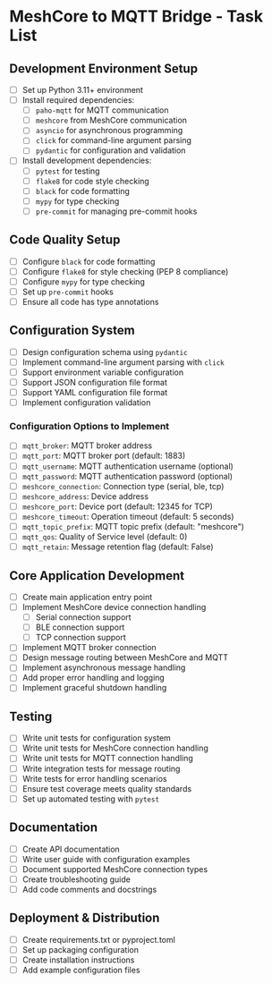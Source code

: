 # MeshCore to MQTT Bridge - Task List

## Development Environment Setup

- [ ] Set up Python 3.11+ environment
- [ ] Install required dependencies:
  - [ ] `paho-mqtt` for MQTT communication
  - [ ] `meshcore` from MeshCore communication
  - [ ] `asyncio` for asynchronous programming
  - [ ] `click` for command-line argument parsing
  - [ ] `pydantic` for configuration and validation
- [ ] Install development dependencies:
  - [ ] `pytest` for testing
  - [ ] `flake8` for code style checking
  - [ ] `black` for code formatting
  - [ ] `mypy` for type checking
  - [ ] `pre-commit` for managing pre-commit hooks

## Code Quality Setup

- [ ] Configure `black` for code formatting
- [ ] Configure `flake8` for style checking (PEP 8 compliance)
- [ ] Configure `mypy` for type checking
- [ ] Set up `pre-commit` hooks
- [ ] Ensure all code has type annotations

## Configuration System

- [ ] Design configuration schema using `pydantic`
- [ ] Implement command-line argument parsing with `click`
- [ ] Support environment variable configuration
- [ ] Support JSON configuration file format
- [ ] Support YAML configuration file format
- [ ] Implement configuration validation

### Configuration Options to Implement

- [ ] `mqtt_broker`: MQTT broker address
- [ ] `mqtt_port`: MQTT broker port (default: 1883)
- [ ] `mqtt_username`: MQTT authentication username (optional)
- [ ] `mqtt_password`: MQTT authentication password (optional)
- [ ] `meshcore_connection`: Connection type (serial, ble, tcp)
- [ ] `meshcore_address`: Device address
- [ ] `meshcore_port`: Device port (default: 12345 for TCP)
- [ ] `meshcore_timeout`: Operation timeout (default: 5 seconds)
- [ ] `mqtt_topic_prefix`: MQTT topic prefix (default: "meshcore")
- [ ] `mqtt_qos`: Quality of Service level (default: 0)
- [ ] `mqtt_retain`: Message retention flag (default: False)

## Core Application Development

- [ ] Create main application entry point
- [ ] Implement MeshCore device connection handling
  - [ ] Serial connection support
  - [ ] BLE connection support
  - [ ] TCP connection support
- [ ] Implement MQTT broker connection
- [ ] Design message routing between MeshCore and MQTT
- [ ] Implement asynchronous message handling
- [ ] Add proper error handling and logging
- [ ] Implement graceful shutdown handling

## Testing

- [ ] Write unit tests for configuration system
- [ ] Write unit tests for MeshCore connection handling
- [ ] Write unit tests for MQTT connection handling
- [ ] Write integration tests for message routing
- [ ] Write tests for error handling scenarios
- [ ] Ensure test coverage meets quality standards
- [ ] Set up automated testing with `pytest`

## Documentation

- [ ] Create API documentation
- [ ] Write user guide with configuration examples
- [ ] Document supported MeshCore connection types
- [ ] Create troubleshooting guide
- [ ] Add code comments and docstrings

## Deployment & Distribution

- [ ] Create requirements.txt or pyproject.toml
- [ ] Set up packaging configuration
- [ ] Create installation instructions
- [ ] Add example configuration files